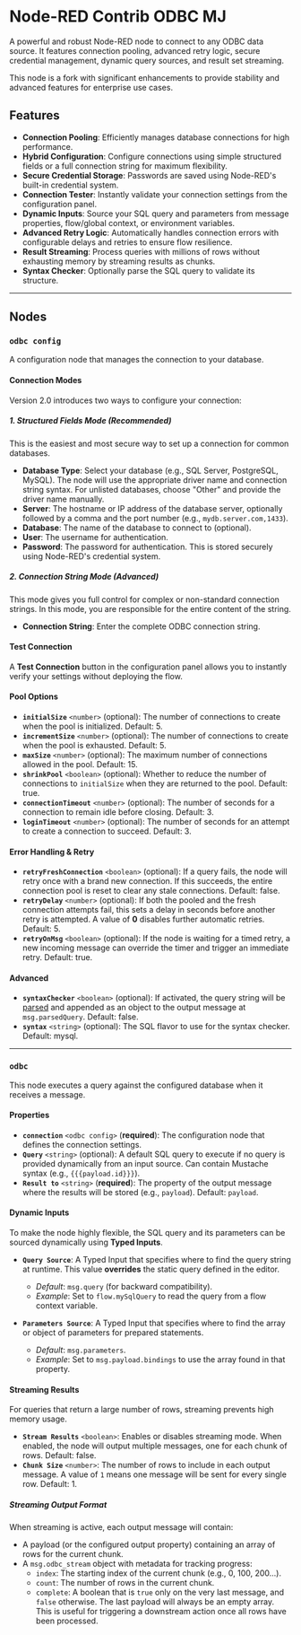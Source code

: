 # Node-RED Contrib ODBC MJ

A powerful and robust Node-RED node to connect to any ODBC data source. It features connection pooling, advanced retry logic, secure credential management, dynamic query sources, and result set streaming.

This node is a fork with significant enhancements to provide stability and advanced features for enterprise use cases.

## Features

-   **Connection Pooling**: Efficiently manages database connections for high performance.
-   **Hybrid Configuration**: Configure connections using simple structured fields or a full connection string for maximum flexibility.
-   **Secure Credential Storage**: Passwords are saved using Node-RED's built-in credential system.
-   **Connection Tester**: Instantly validate your connection settings from the configuration panel.
-   **Dynamic Inputs**: Source your SQL query and parameters from message properties, flow/global context, or environment variables.
-   **Advanced Retry Logic**: Automatically handles connection errors with configurable delays and retries to ensure flow resilience.
-   **Result Streaming**: Process queries with millions of rows without exhausting memory by streaming results as chunks.
-   **Syntax Checker**: Optionally parse the SQL query to validate its structure.

---

## Nodes

### `odbc config`

A configuration node that manages the connection to your database.

#### Connection Modes

Version 2.0 introduces two ways to configure your connection:

##### 1. Structured Fields Mode (Recommended)

This is the easiest and most secure way to set up a connection for common databases.

-   **Database Type**: Select your database (e.g., SQL Server, PostgreSQL, MySQL). The node will use the appropriate driver name and connection string syntax. For unlisted databases, choose "Other" and provide the driver name manually.
-   **Server**: The hostname or IP address of the database server, optionally followed by a comma and the port number (e.g., `mydb.server.com,1433`).
-   **Database**: The name of the database to connect to (optional).
-   **User**: The username for authentication.
-   **Password**: The password for authentication. This is stored securely using Node-RED's credential system.

##### 2. Connection String Mode (Advanced)

This mode gives you full control for complex or non-standard connection strings. In this mode, you are responsible for the entire content of the string.

-   **Connection String**: Enter the complete ODBC connection string.

#### Test Connection

A **Test Connection** button in the configuration panel allows you to instantly verify your settings without deploying the flow.

#### Pool Options

-   **`initialSize`** `<number>` (optional): The number of connections to create when the pool is initialized. Default: 5.
-   **`incrementSize`** `<number>` (optional): The number of connections to create when the pool is exhausted. Default: 5.
-   **`maxSize`** `<number>` (optional): The maximum number of connections allowed in the pool. Default: 15.
-   **`shrinkPool`** `<boolean>` (optional): Whether to reduce the number of connections to `initialSize` when they are returned to the pool. Default: true.
-   **`connectionTimeout`** `<number>` (optional): The number of seconds for a connection to remain idle before closing. Default: 3.
-   **`loginTimeout`** `<number>` (optional): The number of seconds for an attempt to create a connection to succeed. Default: 3.

#### Error Handling & Retry

-   **`retryFreshConnection`** `<boolean>` (optional): If a query fails, the node will retry once with a brand new connection. If this succeeds, the entire connection pool is reset to clear any stale connections. Default: false.
-   **`retryDelay`** `<number>` (optional): If both the pooled and the fresh connection attempts fail, this sets a delay in seconds before another retry is attempted. A value of **0** disables further automatic retries. Default: 5.
-   **`retryOnMsg`** `<boolean>` (optional): If the node is waiting for a timed retry, a new incoming message can override the timer and trigger an immediate retry. Default: true.

#### Advanced

-   **`syntaxChecker`** `<boolean>` (optional): If activated, the query string will be [parsed](https://www.npmjs.com/package/node-sql-parser#create-ast-for-sql-statement) and appended as an object to the output message at `msg.parsedQuery`. Default: false.
-   **`syntax`** `<string>` (optional): The SQL flavor to use for the syntax checker. Default: mysql.

---

### `odbc`

This node executes a query against the configured database when it receives a message.

#### Properties

-   **`connection`** `<odbc config>` (**required**): The configuration node that defines the connection settings.
-   **`Query`** `<string>` (optional): A default SQL query to execute if no query is provided dynamically from an input source. Can contain Mustache syntax (e.g., `{{{payload.id}}}`).
-   **`Result to`** `<string>` (**required**): The property of the output message where the results will be stored (e.g., `payload`). Default: `payload`.

#### Dynamic Inputs

To make the node highly flexible, the SQL query and its parameters can be sourced dynamically using **Typed Inputs**.

-   **`Query Source`**: A Typed Input that specifies where to find the query string at runtime. This value **overrides** the static query defined in the editor.
    -   *Default*: `msg.query` (for backward compatibility).
    -   *Example*: Set to `flow.mySqlQuery` to read the query from a flow context variable.

-   **`Parameters Source`**: A Typed Input that specifies where to find the array or object of parameters for prepared statements.
    -   *Default*: `msg.parameters`.
    -   *Example*: Set to `msg.payload.bindings` to use the array found in that property.

#### Streaming Results

For queries that return a large number of rows, streaming prevents high memory usage.

-   **`Stream Results`** `<boolean>`: Enables or disables streaming mode. When enabled, the node will output multiple messages, one for each chunk of rows. Default: false.
-   **`Chunk Size`** `<number>`: The number of rows to include in each output message. A value of `1` means one message will be sent for every single row. Default: 1.

##### Streaming Output Format

When streaming is active, each output message will contain:
-   A payload (or the configured output property) containing an array of rows for the current chunk.
-   A `msg.odbc_stream` object with metadata for tracking progress:
    -   `index`: The starting index of the current chunk (e.g., 0, 100, 200...).
    -   `count`: The number of rows in the current chunk.
    -   `complete`: A boolean that is `true` only on the very last message, and `false` otherwise. The last payload will always be an empty array.  This is useful for triggering a downstream action once all rows have been processed.